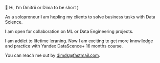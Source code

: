 👋 Hi, I’m Dmitrii or Dima to be short )

As a solopreneur I am hepling my clients to solve business tasks with Data Science.

I am open for collaboration on ML or Data Engineering projects. 

I am addict to lifetime leraning. Now I am exciting to get more knowlledge and practice with Yandex DataScence+ 16 months course.

You can reach me out by dimds@fastmail.com.

<!---
- 💞️ I’m looking to collaborate on ...
- 📫 How to reach me ...

dimdasci/dimdasci is a ✨ special ✨ repository because its `README.md` (this file) appears on your GitHub profile.
You can click the Preview link to take a look at your changes.
--->
